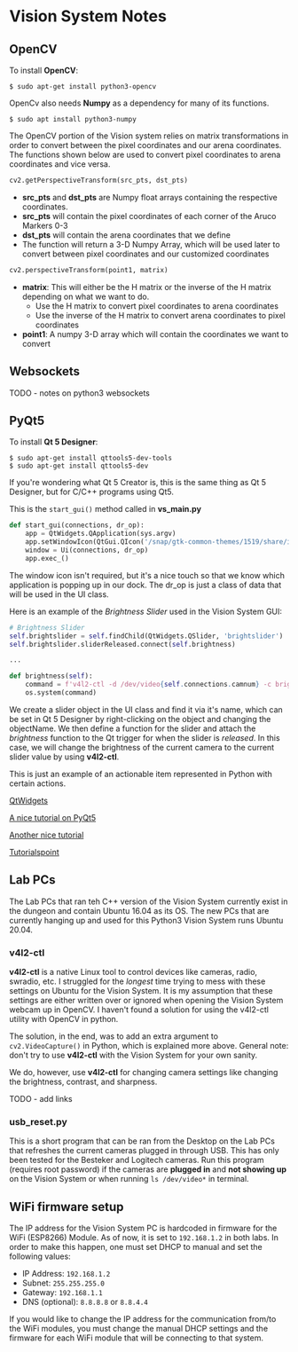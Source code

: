 # Vision System Notes

## OpenCV
To install **OpenCV**:
```
$ sudo apt-get install python3-opencv
```
OpenCv also needs **Numpy** as a dependency for many of its functions.
```
$ sudo apt install python3-numpy
```
The OpenCV portion of the Vision system relies on matrix transformations in order to convert between the pixel coordinates and our arena coordinates. The functions shown below are used to convert pixel coordinates to arena coordinates and vice versa. 
```python
cv2.getPerspectiveTransform(src_pts, dst_pts)
```
- **src_pts** and **dst_pts** are Numpy float arrays containing the respective coordinates.
- **src_pts** will contain the pixel coordinates of each corner of the Aruco Markers 0-3
- **dst_pts** will contain the arena coordinates that we define
- The function will return a 3-D Numpy Array, which will be used later to convert between pixel coordinates and our customized coordinates

```python
cv2.perspectiveTransform(point1, matrix)
```
- **matrix**: This will either be the H matrix or the inverse of the H matrix depending on what we want to do. 
  - Use the H matrix to convert pixel coordinates to arena coordinates 
  - Use the inverse of the H matrix to convert arena coordinates to pixel coordinates
- **point1**: A numpy 3-D array which will contain the coordinates we want to convert


## Websockets
TODO - notes on python3 websockets

## PyQt5
To install **Qt 5 Designer**:
```
$ sudo apt-get install qttools5-dev-tools
$ sudo apt-get install qttools5-dev
```
If you're wondering what Qt 5 Creator is, this is the same thing as Qt 5 Designer, but for C/C++ 
programs using Qt5.

This is the `start_gui()` method called in **vs_main.py**
```python
def start_gui(connections, dr_op):
    app = QtWidgets.QApplication(sys.argv)
    app.setWindowIcon(QtGui.QIcon('/snap/gtk-common-themes/1519/share/icons/elementary-xfce/categories/48/applications-arcade.png'))
    window = Ui(connections, dr_op)
    app.exec_()
```

The window icon isn't required, but it's a nice touch so that we know which application is
popping up in our dock. The dr_op is just a class of data that will be used in the UI class.

Here is an example of the *Brightness Slider* used in the Vision System GUI:
```python
# Brightness Slider
self.brightslider = self.findChild(QtWidgets.QSlider, 'brightslider')
self.brightslider.sliderReleased.connect(self.brightness)

...

def brightness(self):
    command = f'v4l2-ctl -d /dev/video{self.connections.camnum} -c brightness={self.brightslider.value()}'
    os.system(command)
```

We create a slider object in the UI class and find it via it's name, which can be set in Qt 5 Designer by 
right-clicking on the object and changing the objectName. We then define a function for the slider and 
attach the *brightness* function to the Qt trigger for when the slider is *released*. In this case, we 
will change the brightness of the current camera to the current slider value by using **v4l2-ctl**.

This is just an example of an actionable item represented in Python with certain actions.

[QtWidgets](https://doc.qt.io/qtforpython/PySide6/QtWidgets/index.html#module-PySide6.QtWidgets)

[A nice tutorial on PyQt5](https://www.blog.pythonlibrary.org/2021/09/29/create-gui/)

[Another nice tutorial](https://nitratine.net/blog/post/how-to-import-a-pyqt5-ui-file-in-a-python-gui/)

[Tutorialspoint](https://www.tutorialspoint.com/pyqt5/pyqt5_introduction.htm)


## Lab PCs
The Lab PCs that ran teh C++ version of the Vision System currently exist in the dungeon
and contain Ubuntu 16.04 as its OS. The new PCs that are currently hanging up and used for
this Python3 Vision System runs Ubuntu 20.04.


### v4l2-ctl
**v4l2-ctl** is a native Linux tool to control devices like cameras, radio, swradio, etc. I 
struggled for the *longest* time trying to mess with these settings on Ubuntu for the Vision 
System. It is my assumption that these settings are either written over or ignored when opening 
the Vision System webcam up in OpenCV. I haven't found a solution for using the v4l2-ctl utility
with OpenCV in python. 

The solution, in the end, was to add an extra argument to `cv2.VideoCapture()` in Python, which
is explained more above. General note: don't try to use **v4l2-ctl** with the Vision System for your 
own sanity.

We do, however, use **v4l2-ctl** for changing camera settings like changing the brightness, contrast, 
and sharpness. 

TODO - add links

### usb_reset.py
This is a short program that can be ran from the Desktop on the Lab PCs that 
refreshes the current cameras plugged in through USB. This has only been tested
for the Besteker and Logitech cameras. Run this program (requires root password)
if the cameras are **plugged in** and **not showing up** on the Vision System or 
when running `ls /dev/video*` in terminal.

## WiFi firmware setup
The IP address for the Vision System PC is hardcoded in firmware for the WiFi 
(ESP8266) Module. As of now, it is set to `192.168.1.2` in both labs. In order 
to make this happen, one must set DHCP to manual and set the following values:

- IP Address: `192.168.1.2`
- Subnet: `255.255.255.0`
- Gateway: `192.168.1.1`
- DNS (optional): `8.8.8.8` or `8.8.4.4`

If you would like to change the IP address for the communication from/to the WiFi modules, 
you must change the manual DHCP settings and the firmware for each WiFi module that will be 
connecting to that system.
